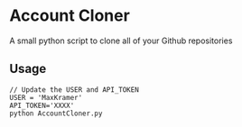 # Account Cloner

A small python script to clone all of your Github repositories

## Usage
	
	// Update the USER and API_TOKEN
	USER = 'MaxKramer'
    API_TOKEN='XXXX'
	python AccountCloner.py
